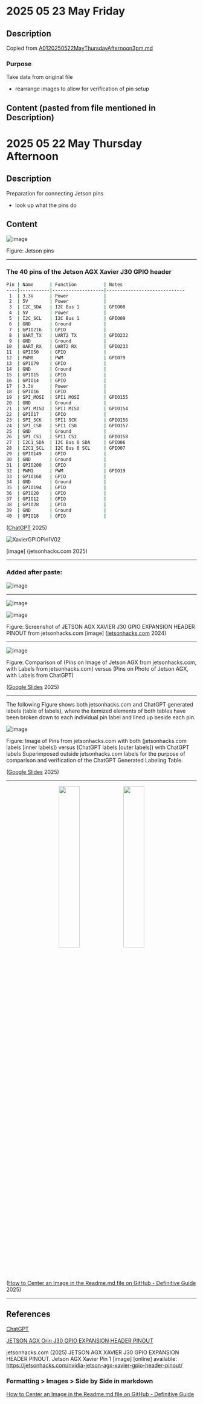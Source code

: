 # 2025 05 23 May Friday

## Description

Copied from [A0120250522MayThursdayAfternoon3pm.md](A0120250522MayThursdayAfternoon3pm.md)

### Purpose

Take data from original file

- rearrange images to allow for verification of pin setup

## Content (pasted from file mentioned in Description)

# 2025 05 22 May Thursday Afternoon

## Description

Preparation for connecting Jetson pins

- look up what the pins do

## Content

![image](https://github.com/user-attachments/assets/19f21e48-dc1e-4803-ad1a-2ffa03b646b9)

Figure: Jetson pins

____

### The 40 pins of the Jetson AGX Xavier J30 GPIO header


```bash
Pin | Name      | Function          | Notes
----|-----------|-------------------|-----------------------------
 1  | 3.3V      | Power             | 
 2  | 5V        | Power             | 
 3  | I2C_SDA   | I2C Bus 1         | GPIO08
 4  | 5V        | Power             | 
 5  | I2C_SCL   | I2C Bus 1         | GPIO09
 6  | GND       | Ground            | 
 7  | GPIO216   | GPIO              | 
 8  | UART_TX   | UART2 TX          | GPIO232
 9  | GND       | Ground            | 
10  | UART_RX   | UART2 RX          | GPIO233
11  | GPIO50    | GPIO              | 
12  | PWM0      | PWM               | GPIO79
13  | GPIO79    | GPIO              | 
14  | GND       | Ground            | 
15  | GPIO15    | GPIO              | 
16  | GPIO14    | GPIO              | 
17  | 3.3V      | Power             | 
18  | GPIO16    | GPIO              | 
19  | SPI_MOSI  | SPI1 MOSI         | GPIO155
20  | GND       | Ground            | 
21  | SPI_MISO  | SPI1 MISO         | GPIO154
22  | GPIO17    | GPIO              | 
23  | SPI_SCK   | SPI1 SCK          | GPIO156
24  | SPI_CS0   | SPI1 CS0          | GPIO157
25  | GND       | Ground            | 
26  | SPI_CS1   | SPI1 CS1          | GPIO158
27  | I2C1_SDA  | I2C Bus 0 SDA     | GPIO06
28  | I2C1_SCL  | I2C Bus 0 SCL     | GPIO07
29  | GPIO149   | GPIO              | 
30  | GND       | Ground            | 
31  | GPIO200   | GPIO              | 
32  | PWM1      | PWM               | GPIO19
33  | GPIO168   | GPIO              | 
34  | GND       | Ground            | 
35  | GPIO194   | GPIO              | 
36  | GPIO20    | GPIO              | 
37  | GPIO12    | GPIO              | 
38  | GPIO28    | GPIO              | 
39  | GND       | Ground            | 
40  | GPIO18    | GPIO              | 
```

([ChatGPT](https://chatgpt.com/) 2025)


![XavierGPIOPin1V02](https://github.com/user-attachments/assets/67d0bcc7-7c67-4e67-9206-8930686d9712)

[image] (jetsonhacks.com 2025)


____

### Added after paste:

![image](https://github.com/user-attachments/assets/6fbb8495-a44b-4cb6-8431-1571fc3d3abe)

____

![image](https://github.com/user-attachments/assets/f6712c0a-1c26-4ac2-a58b-a062e7133989)

![image](https://github.com/user-attachments/assets/0c30423e-cea2-4f06-88a0-efa5f15a072b)



Figure: Screenshot of JETSON AGX XAVIER J30 GPIO EXPANSION HEADER PINOUT from jetsonhacks.com [image] ([jetsonhacks.com](https://jetsonhacks.com/nvidia-jetson-agx-orin-gpio-header-pinout/) 2024)

____

![image](https://github.com/user-attachments/assets/c021482b-84b7-421f-87ad-fc46566c8a5d)

Figure: Comparison of (Pins on Image of Jetson AGX from jetsonhacks.com, with Labels from jetsonhacks.com) versus (Pins on Photo of Jetson AGX, with Labels from ChatGPT)

([Google Slides](https://workspace.google.com/products/slides/) 2025)

____

The following Figure shows both jetsonhacks.com and ChatGPT generated labels (table of labels), where the itemized elements of both tables have been broken down to each individual pin label and lined up beside each pin.

![image](https://github.com/user-attachments/assets/bf282c29-5a94-4a5f-86f4-57f553195086)

Figure: Image of Pins from jetsonhacks.com with both (jetsonhacks.com labels [inner labels]) versus (ChatGPT labels [outer labels]) with ChatGPT labels Superimposed outside jetsonhacks.com labels for the purpose of comparison and verification of the ChatGPT Generated Labeling Table.

([Google Slides](https://workspace.google.com/products/slides/) 2025)

____

<div align="center">
  <img width = "33%" src="https://github.com/user-attachments/assets/8c04d62c-db52-42c5-a548-c4cfd75709fe">
  <img width = "33%" src="https://github.com/user-attachments/assets/705ef6f0-f134-4bcb-a521-d82ccae0a30e">
</div>

([How to Center an Image in the Readme.md file on GitHub - Definitive Guide](https://www.docstomarkdown.pro/center-an-image-in-the-readmemd-file-on-github/) 2025)

____

## References

[ChatGPT](https://chatgpt.com/)

[JETSON AGX Orin J30 GPIO EXPANSION HEADER PINOUT](https://jetsonhacks.com/nvidia-jetson-agx-orin-gpio-header-pinout/)

jetsonhacks.com (2025) JETSON AGX XAVIER J30 GPIO EXPANSION HEADER PINOUT. Jetson AGX Xavier Pin 1
 [image] [online] available: https://jetsonhacks.com/nvidia-jetson-agx-xavier-gpio-header-pinout/

### Formatting > Images > Side by Side in markdown

[How to Center an Image in the Readme.md file on GitHub - Definitive Guide](https://www.docstomarkdown.pro/center-an-image-in-the-readmemd-file-on-github/)

